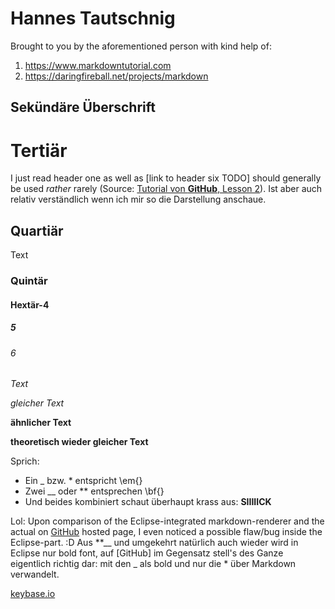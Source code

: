 Hannes Tautschnig
=================
Brought to you by the aforementioned person with kind help of:
1. https://www.markdowntutorial.com
2. https://daringfireball.net/projects/markdown

Sekündäre Überschrift
---------------------

# Tertiär
I just read header one as well as [link to header six TODO] should generally be used _rather_ rarely (Source: [Tutorial von **GitHub**, Lesson 2](https://www.markdowntutorial.com/lesson/2/)). 
Ist aber auch relativ verständlich wenn ich mir so die Darstellung anschaue.
## Quartiär
Text
### Quintär
#### Hextär-4
##### 5
###### 6
_Text_

*gleicher Text*

**ähnlicher Text**

__theoretisch wieder gleicher Text__

Sprich:
* Ein _ bzw. * entspricht \em{}
* Zwei __ oder ** entsprechen \bf{}
* Und beides kombiniert schaut überhaupt krass aus: __SIIIIICK__

Lol: Upon comparison of the Eclipse-integrated markdown-renderer and the actual on [GitHub][gh] hosted page, I even noticed a possible flaw/bug inside the Eclipse-part. :D 
Aus **__ und umgekehrt natürlich auch wieder wird in Eclipse nur bold font, auf [GitHub] im Gegensatz stell's des Ganze eigentlich richtig dar: mit den _ als bold und nur die * über Markdown verwandelt.

[keybase.io](https://htautsch.keybase.pub/ "Hannes Tautschnig's very own page on keybase.io")

[gh]: https://github.io "GitHub.io"
